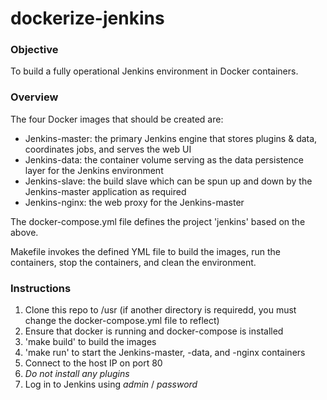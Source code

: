 # dockerize-jenkins

### Objective
To build a  fully operational Jenkins environment in Docker containers.

### Overview
The four Docker images that should be created are:
  - Jenkins-master: the primary Jenkins engine that stores plugins & data, coordinates jobs, and serves the web UI
  - Jenkins-data: the container volume serving as the data persistence layer for the Jenkins environment
  - Jenkins-slave: the build slave which can be spun up and down by the Jenkins-master application as required
  - Jenkins-nginx: the web proxy for the Jenkins-master
  
  The docker-compose.yml file defines the project 'jenkins' based on the above.
  
  Makefile invokes the defined YML file to build the images, run the containers, stop the containers, and clean the environment.

### Instructions
1. Clone this repo to /usr (if another directory is requiredd, you must change the docker-compose.yml file to reflect)
2. Ensure that docker is running and docker-compose is installed
3. 'make build' to build the images
4. 'make run' to start the Jenkins-master, -data, and -nginx containers
5. Connect to the host IP on port 80
6. *Do not install any plugins*
7. Log in to Jenkins using *admin* / *password*
